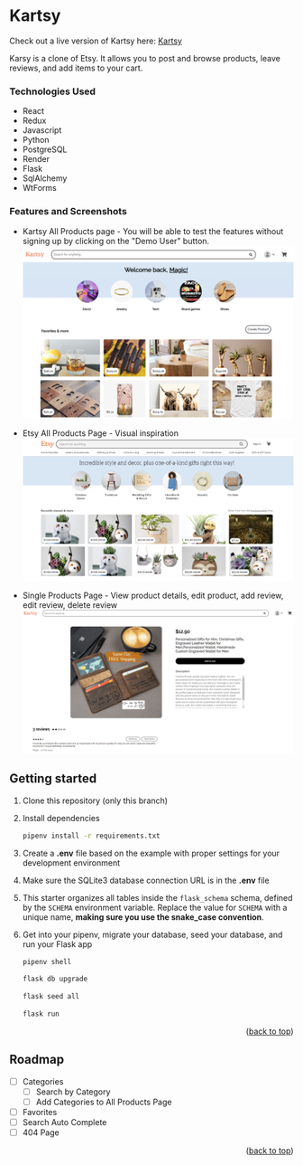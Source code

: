 # Kartsy

<a name="readme-top"></a>

Check out a live version of Kartsy here:
[Kartsy][render-url]

[render-url]: https://kartsy.onrender.com/

Karsy is a clone of Etsy. It allows you to post and browse products, leave reviews, and add items to your cart.

### Technologies Used
* React
* Redux
* Javascript
* Python
* PostgreSQL
* Render
* Flask
* SqlAlchemy
* WtForms


### Features and Screenshots
* Kartsy All Products page - You will be able to test the features without signing up by clicking on the "Demo User" button.
![All Products Page](https://github.com/alicas22/kartsy/blob/main/Kartsy%20-%20All%20Products.PNG?raw=true)

* Etsy All Products Page - Visual inspiration
![Etsy All Products Page](https://github.com/alicas22/kartsy/blob/main/etsy-allproducts.PNG?raw=true)

* Single Products Page - View product details, edit product, add review, edit review, delete review
![Groups Page](https://github.com/alicas22/kartsy/blob/main/kartsy-singleProduct.PNG?raw=true)




## Getting started
1. Clone this repository (only this branch)

2. Install dependencies

      ```bash
      pipenv install -r requirements.txt
      ```

3. Create a **.env** file based on the example with proper settings for your
   development environment

4. Make sure the SQLite3 database connection URL is in the **.env** file

5. This starter organizes all tables inside the `flask_schema` schema, defined
   by the `SCHEMA` environment variable.  Replace the value for
   `SCHEMA` with a unique name, **making sure you use the snake_case
   convention**.

6. Get into your pipenv, migrate your database, seed your database, and run your Flask app

   ```bash
   pipenv shell
   ```

   ```bash
   flask db upgrade
   ```

   ```bash
   flask seed all
   ```

   ```bash
   flask run
   ```

<p align="right">(<a href="#readme-top">back to top</a>)</p>






<!-- ROADMAP -->
## Roadmap

- [ ] Categories
  - [ ] Search by Category
  - [ ] Add Categories to All Products Page  
- [ ] Favorites
- [ ] Search Auto Complete
- [ ] 404 Page

<p align="right">(<a href="#readme-top">back to top</a>)</p>



<!-- ### Contact Information -->


<!-- MARKDOWN LINKS & IMAGES -->
